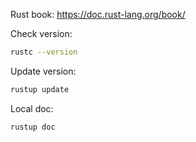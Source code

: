 Rust book: https://doc.rust-lang.org/book/


Check version:
```bash
rustc --version
```

Update version:
```bash
rustup update
```

Local doc:
```bash
rustup doc
```







